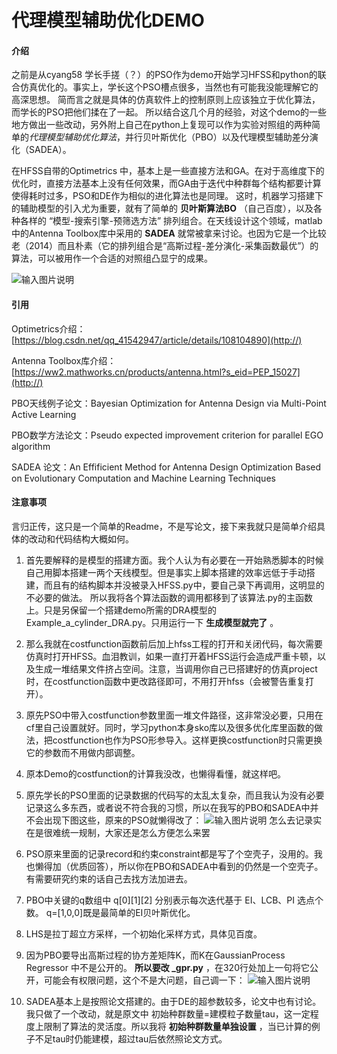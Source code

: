 # 代理模型辅助优化DEMO

#### 介绍
之前是从cyang58 学长手搓（？）的PSO作为demo开始学习HFSS和python的联合仿真优化的。事实上，学长这个PSO槽点很多，当然也有可能我没能理解它的高深思想。
简而言之就是具体的仿真软件上的控制原则上应该独立于优化算法，而学长的PSO把他们揉在了一起。
所以结合这几个月的经验，对这个demo的一些地方做出一些改动，另外附上自己在python上复现可以作为实验对照组的两种简单的*代理模型辅助优化算法*，并行贝叶斯优化（PBO）以及代理模型辅助差分演化（SADEA）。

在HFSS自带的Optimetrics 中，基本上是一些直接方法和GA。在对于高维度下的优化时，直接方法基本上没有任何效果，而GA由于迭代中种群每个结构都要计算使得耗时过多，PSO和DE作为相似的进化算法也是同理。
这时，机器学习搭建下的辅助模型的引入尤为重要，就有了简单的 **贝叶斯算法BO** （自己百度），以及各种各样的 “模型-搜索引擎-预筛选方法” 排列组合。在天线设计这个领域，matlab中的Antenna Toolbox库中采用的 **SADEA** 就常被拿来讨论。也因为它是一个比较老（2014）而且朴素（它的排列组合是“高斯过程-差分演化-采集函数最优”）的算法，可以被用作一个合适的对照组凸显宁的成果。

![输入图片说明](%E5%9B%BE%E7%89%871(1)(1).png)

#### 引用
Optimetrics介绍：[https://blog.csdn.net/qq_41542947/article/details/108104890](http://)

Antenna Toolbox库介绍：[https://ww2.mathworks.cn/products/antenna.html?s_eid=PEP_15027](http://)

PBO天线例子论文：Bayesian Optimization for Antenna Design via Multi-Point Active Learning 

PBO数学方法论文：Pseudo expected improvement criterion for parallel EGO algorithm

SADEA 论文：An Effificient Method for Antenna Design Optimization Based on Evolutionary Computation and Machine Learning Techniques


#### 注意事项

言归正传，这只是一个简单的Readme，不是写论文，接下来我就只是简单介绍具体的改动和代码结构大概如何。
1. 首先要解释的是模型的搭建方面。我个人认为有必要在一开始熟悉脚本的时候自己用脚本搭建一两个天线模型。但是事实上脚本搭建的效率远低于手动搭建，而且有的结构脚本并没被录入HFSS.py中，要自己录下再调用，这明显的不必要的做法。
所以我将各个算法函数的调用都移到了该算法.py的主函数上。只是另保留一个搭建demo所需的DRA模型的Example_a_cylinder_DRA.py。只用运行一下 **生成模型就完了** 。
2. 那么我就在costfunction函数前后加上hfss工程的打开和关闭代码，每次需要仿真时打开HFSS。血泪教训，如果一直打开着HFSS运行会造成严重卡顿，以及生成一堆结果文件挤占空间。注意，当调用你自己已搭建好的仿真project时，在costfunction函数中更改路径即可，不用打开hfss（会被警告重复打开）。
3. 原先PSO中带入costfunction参数里面一堆文件路径，这非常没必要，只用在cf里自己设置就好。同时，学习python本身sko库以及很多优化库里函数的做法，把costfunction也作为PSO形参导入。这样更换costfunction时只需更换它的参数而不用做内部调整。
4. 原本Demo的costfunction的计算我没改，也懒得看懂，就这样吧。
5. 原先学长的PSO里面的记录数据的代码写的太乱太复杂，而且我认为没有必要记录这么多东西，或者说不符合我的习惯，所以在我写的PBO和SADEA中并不会出现下图这些，原来的PSO就懒得改了：
![输入图片说明](%E5%9B%BE%E7%89%872.png)
怎么去记录实在是很难统一规制，大家还是怎么方便怎么来罢

6. PSO原来里面的记录record和约束constraint都是写了个空壳子，没用的。我也懒得加（优质回答），所以你在PBO和SADEA中看到的仍然是一个空壳子。有需要研究约束的话自己去找方法加进去。
7. PBO中关键的q数组中 q[0][1][2] 分别表示每次迭代基于 EI、LCB、PI 选点个数。 q=[1,0,0]既是最简单的EI贝叶斯优化。
8. LHS是拉丁超立方采样，一个初始化采样方式，具体见百度。
9. 因为PBO要导出高斯过程的协方差矩阵K，而K在GaussianProcess Regressor 中不是公开的。 **所以要改 _gpr.py** ，在320行处加上一句将它公开，可能会有权限问题，这个不是大问题，自己调一下：
![输入图片说明](%E5%9B%BE%E7%89%873.png)

10. SADEA基本上是按照论文搭建的。由于DE的超参数较多，论文中也有讨论。我只做了一个改动，就是原文中 初始种群数量=建模粒子数量tau，这一定程度上限制了算法的灵活度。所以我将 **初始种群数量单独设置** ，当已计算的例子不足tau时仍能建模，超过tau后依然照论文方式。